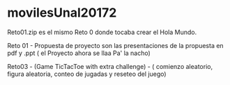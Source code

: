 # movilesUnal20172

Reto01.zip es el mismo Reto 0 donde tocaba crear el Hola Mundo.

Reto 01 - Propuesta de proyecto son las presentaciones de la propuesta en pdf y .ppt ( el Proyecto ahora se llaa Pa' la nacho)

Reto03 - (Game TicTacToe with extra challenge) - ( comienzo aleatorio, figura aleatoria, conteo de jugadas y reseteo del juego)
